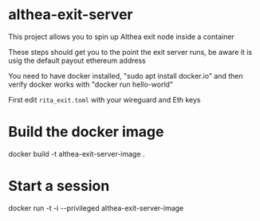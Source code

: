 # althea-exit-server
This project allows you to spin up Althea exit node inside a container

These steps should get you to the point the exit server runs, be aware it is usig the default payout ethereum address

You need to have docker installed, "sudo apt install docker.io" and then verify docker works with "docker run hello-world"

First edit `rita_exit.toml` with your wireguard and Eth keys

# Build the docker image
docker build -t althea-exit-server-image .

# Start a session
docker run -t -i --privileged althea-exit-server-image

